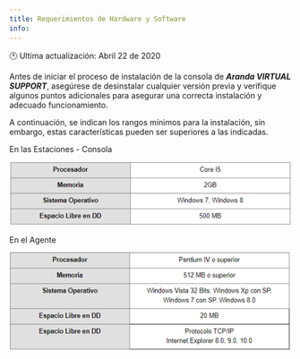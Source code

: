 ```yaml
---
title: Requerimientos de Hardware y Software
info:
---
```

🕐 Ultima actualización: Abril 22 de 2020


 Antes de iniciar el proceso de instalación de la consola de **_Aranda VIRTUAL SUPPORT_**, asegúrese de desinstalar cualquier versión previa y verifique algunos puntos adicionales para asegurar una correcta instalación y adecuado funcionamiento.


 A continuación, se indican los rangos mínimos para la instalación, sin embargo, estas características pueden ser superiores a las indicadas.


 En las Estaciones - Consola


![req_1](styleguide/images/req_1.png)


En el Agente


![req_2](styleguide/images/req_2.png)


